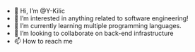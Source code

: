 - 👋 Hi, I’m @Y-Kilic
- 👀 I’m interested in anything related to software engineering!
- 🌱 I’m currently learning multiple programming languages.
- 💞️ I’m looking to collaborate on back-end infrastructure
- 📫 How to reach me 
